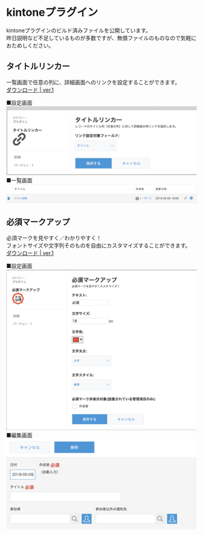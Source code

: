 kintoneプラグイン
======================
kintoneプラグインのビルド済みファイルを公開しています。  
昨日説明など不足しているものが多数ですが、無償ファイルのものなので気軽におためしください。  
  
  
タイトルリンカー
----------
一覧画面で任意の列に、詳細画面へのリンクを設定することができます。  
[ダウンロード | ver.1](plugin/kintone-plugin-titlelinker-v1.zip)  
  
■設定画面
![設定画面](images/kintone-plugin-titlelinker-setting.png "設定画面")
■一覧画面
![一覧画面](images/kintone-plugin-titlelinker-list.png "一覧画面")
  
  
必須マークアップ
----------
必須マークを見やすく／わかりやすく！  
フォントサイズや文字列そのものを自由にカスタマイズすることができます。  
[ダウンロード | ver.1](plugin/kintone-plugin-requiremaker-v1.zip)  
  
■設定画面
![設定画面](images/kintone-plugin-requiremaker-setting.png "設定画面")
■編集画面
![編集画面](images/kintone-plugin-requiremaker-edit.png "編集画面")